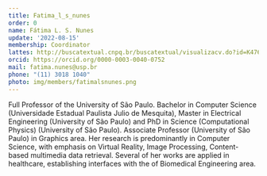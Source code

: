 ```yaml
---
title: Fatima_l_s_nunes
order: 0
name: Fátima L. S. Nunes
update: '2022-08-15'
membership: Coordinator
lattes: http://buscatextual.cnpq.br/buscatextual/visualizacv.do?id=K4760963Y2&idiomaExibicao=2
orcid: https://orcid.org/0000-0003-0040-0752
mail: fatima.nunes@usp.br
phone: "(11) 3018 1040"
photo: img/members/fatimalsnunes.png
---
```


Full Professor of the University of São Paulo. Bachelor in Computer Science (Universidade Estadual Paulista Julio de Mesquita), Master in Electrical Engineering (University of São Paulo) and PhD in Science (Computational Physics) (University of São Paulo). Associate Professor (University of São Paulo) in Graphics area. Her research is predominantly in Computer Science, with emphasis on Virtual Reality, Image Processing, Content-based multimedia data retrieval. Several of her works are applied in healthcare, establishing interfaces with the of Biomedical Engineering area.
